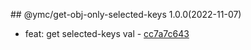 <a name="1.0.0"></a>## @ymc/get-obj-only-selected-keys 1.0.0(2022-11-07) 
- feat: get selected-keys val - [cc7a7c643](https://github.com/ymc-github/js-idea/commit/9cc7a7c643aa683b3bc9aff3acda8982900b22ae "feat(core): get selected-keys val&#10;&#10;export handle as default&#10;&#10;generated by ymc@robot")